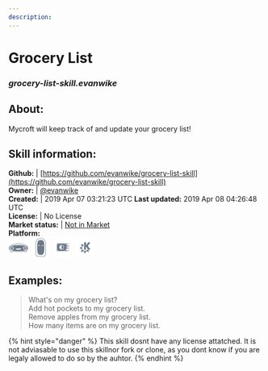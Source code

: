```yaml
--- 
description: 
---
```


# Grocery List  
### _grocery-list-skill.evanwike_  
## About:  
Mycroft will keep track of and update your grocery list!

## Skill information:  
**Github:** | [https://github.com/evanwike/grocery-list-skill](https://github.com/evanwike/grocery-list-skill)  
**Owner:** | [@evanwike](https://github.com/evanwike)  
**Created:** | 2019 Apr 07 03:21:23 UTC  **Last updated:** 2019 Apr 08 04:26:48 UTC  
**License:** | No License  
**Market status:** | [Not in Market](https://market.mycroft.ai/skill/)  
**Platform:**  
 ![](../.gitbook/assets/mark-1-icon.png)  ![](../.gitbook/assets/mark-2-icon.png)  ![](../.gitbook/assets/picroft-icon.png)  ![](../.gitbook/assets/kde.png)   
## Examples:  
> What's on my grocery list?  
> Add hot pockets to my grocery list.  
> Remove apples from my grocery list.  
> How many items are on my grocery list.  
  
{% hint style="danger" %}
This skill dosnt have any license attatched. It is not adviasable to use this skillnor fork or clone, as you dont know if you are legaly allowed to do so by the auhtor.
{% endhint %}
